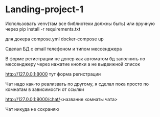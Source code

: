 # Landing-project-1
Использовать venv(там все библиотеки должны быть) или вручную через pip install -r requirements.txt

для докера compose.yml docker-compose up

Сделал БД с email телефоном и типом мессенджера

В форме регистрации не допер как автоматом бд заполнить по мессенджеру через нажатие кнопки а не выдвижной список

http://127.0.0.1:8000 тут форма регистрации

Чат надо как-то реализвать по другому, я сделал пока просто по комнатам в зависимости от ссылки

http://127.0.0.1:8000/chat/<название комнаты чата>

Чат никуда не сохраняю 
